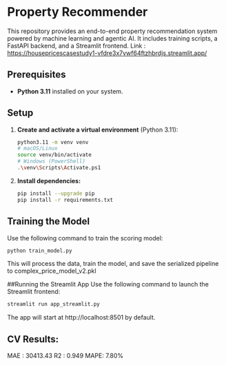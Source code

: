 # Property Recommender

This repository provides an end-to-end property recommendation system powered by machine learning and agentic AI. It includes training scripts, a FastAPI backend, and a Streamlit frontend. Link : https://housepricescasestudy1-vfdre3x7vwf64ftzhbrdjs.streamlit.app/

## Prerequisites
- **Python 3.11** installed on your system.

## Setup

1. **Create and activate a virtual environment** (Python 3.11):

   ```bash
   python3.11 -m venv venv
   # macOS/Linux
   source venv/bin/activate
   # Windows (PowerShell)
   .\venv\Scripts\Activate.ps1
   ```
   
2. **Install dependencies:**

   ```bash
   pip install --upgrade pip
   pip install -r requirements.txt
   ```

## Training the Model
Use the following command to train the scoring model:

  ```bash
  python train_model.py
  ```
This will process the data, train the model, and save the serialized pipeline to complex_price_model_v2.pkl

##Running the Streamlit App
Use the following command to launch the Streamlit frontend:

  ```bash
  streamlit run app_streamlit.py
  ```
The app will start at http://localhost:8501 by default.

## CV Results:
  MAE : 30413.43
  R2 : 0.949
  MAPE: 7.80%
